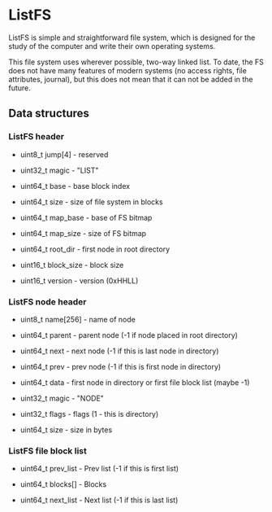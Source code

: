 ListFS
======

ListFS is simple and straightforward file system, which is designed for the study of the computer and write their own operating systems.

This file system uses wherever possible, two-way linked list.
To date, the FS does not have many features of modern systems (no access rights, file attributes, journal),
but this does not mean that it can not be added in the future.

Data structures
------

### ListFS header

* uint8_t jump[4] - reserved

* uint32_t magic - "LIST"

* uint64_t base - base block index

* uint64_t size - size of file system in blocks

* uint64_t map_base - base of FS bitmap

* uint64_t map_size - size of FS bitmap

* uint64_t root_dir - first node in root directory

* uint16_t block_size - block size

* uint16_t version - version (0xHHLL)


### ListFS node header

* uint8_t name[256] - name of node

* uint64_t parent - parent node (-1 if node placed in root directory)

* uint64_t next - next node (-1 if this is last node in directory)

* uint64_t prev - prev node (-1 if this is first node in directory)

* uint64_t data - first node in directory or first file block list (maybe -1)

* uint32_t magic - "NODE"

* uint32_t flags - flags (1 - this is directory)

* uint64_t size - size in bytes


### ListFS file block list

* uint64_t prev_list - Prev list (-1 if this is first list)

* uint64_t blocks[] - Blocks

* uint64_t next_list - Next list (-1 if this is last list)